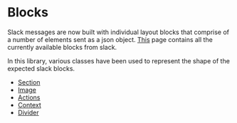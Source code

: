 # Blocks

Slack messages are now built with individual layout blocks that comprise of a number of elements sent as a json object. [This](https://api.slack.com/reference/messaging/blocks) page contains all the currently available blocks from slack.

In this library, various classes have been used to represent the shape of the expected slack blocks.

- [Section](https://github.com/IyiKuyoro/slack-block-msg-kit/blob/master/docs/Blocks/SectionBlock.md)
- [Image](https://github.com/IyiKuyoro/slack-block-msg-kit/blob/master/docs/Blocks/ImageBlock.md)
- [Actions](https://github.com/IyiKuyoro/slack-block-msg-kit/blob/master/docs/Blocks/ActionsBlock.md)
- [Context](https://github.com/IyiKuyoro/slack-block-msg-kit/blob/master/docs/Blocks/ContextBlock.md)
- [Divider](https://github.com/IyiKuyoro/slack-block-msg-kit/blob/master/docs/Blocks/Divider.md)
